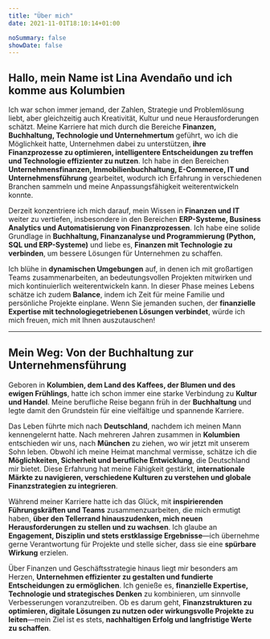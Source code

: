 ```yaml
---
title: "Über mich"
date: 2021-11-01T18:10:14+01:00

noSummary: false
showDate: false
---
```


## Hallo, mein Name ist Lina Avendaño und ich komme aus Kolumbien

Ich war schon immer jemand, der Zahlen, Strategie und Problemlösung liebt, aber gleichzeitig auch Kreativität, Kultur und neue Herausforderungen schätzt. Meine Karriere hat mich durch die Bereiche **Finanzen, Buchhaltung, Technologie und Unternehmertum** geführt, wo ich die Möglichkeit hatte, Unternehmen dabei zu unterstützen, **ihre Finanzprozesse zu optimieren, intelligentere Entscheidungen zu treffen und Technologie effizienter zu nutzen**. Ich habe in den Bereichen **Unternehmensfinanzen, Immobilienbuchhaltung, E-Commerce, IT und Unternehmensführung** gearbeitet, wodurch ich Erfahrung in verschiedenen Branchen sammeln und meine Anpassungsfähigkeit weiterentwickeln konnte.

Derzeit konzentriere ich mich darauf, mein Wissen in **Finanzen und IT** weiter zu vertiefen, insbesondere in den Bereichen **ERP-Systeme, Business Analytics und Automatisierung von Finanzprozessen**. Ich habe eine solide Grundlage in **Buchhaltung, Finanzanalyse und Programmierung (Python, SQL und ERP-Systeme)** und liebe es, **Finanzen mit Technologie zu verbinden**, um bessere Lösungen für Unternehmen zu schaffen.

Ich blühe in **dynamischen Umgebungen** auf, in denen ich mit großartigen Teams zusammenarbeiten, an bedeutungsvollen Projekten mitwirken und mich kontinuierlich weiterentwickeln kann. In dieser Phase meines Lebens schätze ich zudem **Balance**, indem ich Zeit für meine Familie und persönliche Projekte einplane. Wenn Sie jemanden suchen, der **finanzielle Expertise mit technologiegetriebenen Lösungen verbindet**, würde ich mich freuen, mich mit Ihnen auszutauschen!

---

## Mein Weg: Von der Buchhaltung zur Unternehmensführung

Geboren in **Kolumbien, dem Land des Kaffees, der Blumen und des ewigen Frühlings**, hatte ich schon immer eine starke Verbindung zu **Kultur und Handel**. Meine berufliche Reise begann früh in der **Buchhaltung** und legte damit den Grundstein für eine vielfältige und spannende Karriere.

Das Leben führte mich nach **Deutschland**, nachdem ich meinen Mann kennengelernt hatte. Nach mehreren Jahren zusammen in **Kolumbien** entschieden wir uns, nach **München** zu ziehen, wo wir jetzt mit unserem Sohn leben. Obwohl ich meine Heimat manchmal vermisse, schätze ich die **Möglichkeiten, Sicherheit und berufliche Entwicklung**, die Deutschland mir bietet. Diese Erfahrung hat meine Fähigkeit gestärkt, **internationale Märkte zu navigieren, verschiedene Kulturen zu verstehen und globale Finanzstrategien zu integrieren**.

Während meiner Karriere hatte ich das Glück, mit **inspirierenden Führungskräften und Teams** zusammenzuarbeiten, die mich ermutigt haben, **über den Tellerrand hinauszudenken, mich neuen Herausforderungen zu stellen und zu wachsen**. Ich glaube an **Engagement, Disziplin und stets erstklassige Ergebnisse**—ich übernehme gerne Verantwortung für Projekte und stelle sicher, dass sie eine **spürbare Wirkung** erzielen.

Über Finanzen und Geschäftsstrategie hinaus liegt mir besonders am Herzen, **Unternehmen effizienter zu gestalten und fundierte Entscheidungen zu ermöglichen**. Ich genieße es, **finanzielle Expertise, Technologie und strategisches Denken** zu kombinieren, um sinnvolle Verbesserungen voranzutreiben. Ob es darum geht, **Finanzstrukturen zu optimieren, digitale Lösungen zu nutzen oder wirkungsvolle Projekte zu leiten**—mein Ziel ist es stets, **nachhaltigen Erfolg und langfristige Werte zu schaffen**.
